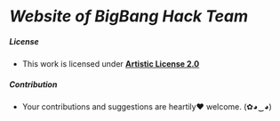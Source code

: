 # ***Website of BigBang Hack Team***

##### License

- This work is licensed under [**Artistic License 2.0**](https://github.com/bigbangteam/bigbangteam.github.io/blob/master/LICENSE)

##### Contribution

- Your contributions and suggestions are heartily♥ welcome. (✿◕‿◕)
